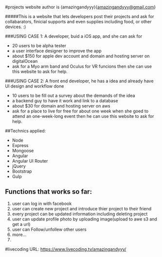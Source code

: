 #projects website
author is (amazingandyyy){amazingandyyy@gmail.com}

#####This is a website that lets developers post their projects and ask for collabarators, finicial supports and even supplies including food, or other devices. :)

###USING CASE 1: 
A developer, buid a iOS app, and she can ask for
  - 20 users to be alpha tester
  - a user interface designer to improve the app
  - about $150 for apple dev account and domain and hosting server on digitalOcean
  - ask for a Myo arm band and Oculus for VR funcions
then she can use this website to ask for help.

###USING CASE 2: 
A front end developer, he has a idea and already have UI design and workflow done
  - 10 users to be fill out a survey about the demands of the idea
  - a backend guy to have it work and link to a database
  - about $30 for domain and hosting server on aws
  - ask for a place to live for free for about one week when she goed to attend an one-week-long event
then he can use this website to ask for help.


##Technics applied:
- Node
- Express
- Mongoose
- Angular
- Angular UI Router
- jQuery
- Bootstrap
- Gulp

## Functions that works so far:
1. user can log in with facebook
2. user can create new project and introduce thier project to their friend
3. every project can be updated information including deleting project
4. user can update profile photo by uploading image(upload to awe s3 and get a url)
5. user can Follow/unfollew other users
6. more...
7. 

#livecoding URL: https://www.livecoding.tv/amazingandyyy/

